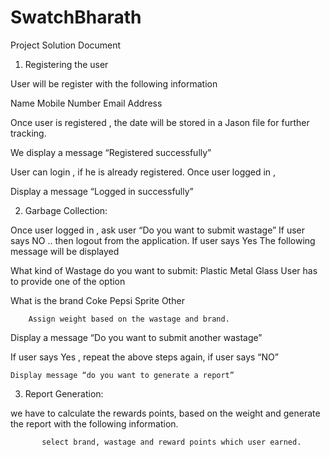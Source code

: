 # SwatchBharath

Project Solution Document

1) Registering the user 
   
  User will be register with the following information 

   Name
   Mobile Number
   Email Address

Once user is registered , the date will be stored in a Jason file for further tracking.

We display a message “Registered successfully”

User can login , if he is already registered. Once user logged in , 
    
Display a message “Logged in successfully”

2) Garbage Collection:

  Once user logged in , ask user “Do you want to submit wastage”
  If user says NO .. then logout from the application. 
  If user says Yes The following message will be displayed

What kind of Wastage do you want to submit:
    Plastic
    Metal
    Glass
  User has to provide one of the option
  
  What is the brand 
    Coke
    Pepsi
    Sprite
    Other

        Assign weight based on the wastage and brand.

  Display a message “Do you want to submit another wastage”

  If user says  Yes  , repeat the above steps again, if user says “NO” 

    Display message “do you want to generate a report” 
 

3) Report Generation:

we have to calculate the rewards points, based on the weight and generate the report with the following information.

           select brand, wastage and reward points which user earned.

